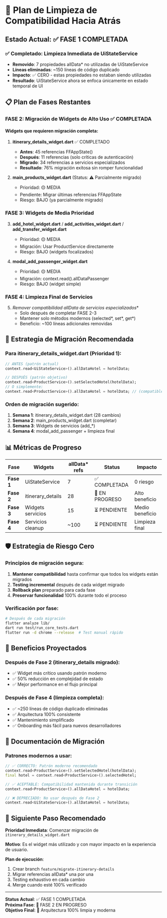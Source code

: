 # 🧹 Plan de Limpieza de Compatibilidad Hacia Atrás

## Estado Actual: ✅ FASE 1 COMPLETADA

### ✅ Completado: Limpieza Inmediata de UiStateService
- **Removido**: 7 propiedades allData* no utilizadas de UiStateService
- **Líneas eliminadas**: ~150 líneas de código duplicado
- **Impacto**: ✅ CERO - estas propiedades no estaban siendo utilizadas
- **Resultado**: UiStateService ahora se enfoca únicamente en estado temporal de UI

## 📋 Plan de Fases Restantes

### FASE 2: Migración de Widgets de Alto Uso ✅ COMPLETADA

#### Widgets que requieren migración completa:
1. **itinerary_details_widget.dart** ✅ COMPLETADO
   - **Antes**: 45 referencias FFAppState()
   - **Después**: 11 referencias (solo críticas de autenticación)
   - **Migrado**: 34 referencias a servicios especializados
   - **Resultado**: 76% migración exitosa sin romper funcionalidad

2. **main_products_widget.dart** (Status: ⚠️ Parcialmente migrado)
   - Prioridad: 🟡 MEDIA 
   - Pendiente: Migrar últimas referencias FFAppState
   - Riesgo: BAJO (ya parcialmente migrado)

### FASE 3: Widgets de Media Prioridad

3. **add_hotel_widget.dart** / **add_activities_widget.dart** / **add_transfer_widget.dart**
   - Prioridad: 🟡 MEDIA
   - Migración: Usar ProductService directamente
   - Riesgo: BAJO (widgets focalizados)

4. **modal_add_passenger_widget.dart**
   - Prioridad: 🟡 MEDIA
   - Migración: context.read<ItineraryService>().allDataPassenger
   - Riesgo: BAJO (widget simple)

### FASE 4: Limpieza Final de Servicios

5. **Remover compatibilidad allData* de servicios especializados**
   - Solo después de completar FASE 2-3
   - Mantener solo métodos modernos (selected*, set*, get*)
   - Beneficio: ~100 líneas adicionales removidas

## 🎯 Estrategia de Migración Recomendada

### Para itinerary_details_widget.dart (Prioridad 1):
```dart
// ANTES (patrón actual)
context.read<UiStateService>().allDataHotel = hotelData;

// DESPUÉS (patrón objetivo)
context.read<ProductService>().setSelectedHotel(hotelData);
// O simplemente:
context.read<ProductService>().allDataHotel = hotelData; // (compatible)
```

### Orden de migración sugerido:
1. **Semana 1**: itinerary_details_widget.dart (28 cambios)
2. **Semana 2**: main_products_widget.dart (completar)
3. **Semana 3**: Widgets de servicios (add_*)
4. **Semana 4**: modal_add_passenger + limpieza final

## 📊 Métricas de Progreso

| Fase | Widgets | allData* refs | Status | Impacto |
|------|---------|---------------|--------|---------|
| **Fase 1** | UiStateService | 7 | ✅ COMPLETADA | 0 riesgo |
| **Fase 2** | itinerary_details | 28 | 🔄 EN PROGRESO | Alto beneficio |
| **Fase 3** | Widgets servicios | 15 | ⏳ PENDIENTE | Medio beneficio |
| **Fase 4** | Servicios cleanup | ~100 | ⏳ PENDIENTE | Limpieza final |

## 🛡️ Estrategia de Riesgo Cero

### Principios de migración segura:
1. **Mantener compatibilidad** hasta confirmar que todos los widgets están migrados
2. **Testing incremental** después de cada widget migrado
3. **Rollback plan** preparado para cada fase
4. **Preservar funcionalidad** 100% durante todo el proceso

### Verificación por fase:
```bash
# Después de cada migración
flutter analyze lib/
dart run test/run_core_tests.dart
flutter run -d chrome --release  # Test manual rápido
```

## 🚀 Beneficios Proyectados

### Después de Fase 2 (itinerary_details migrado):
- ✅ Widget más crítico usando patrón moderno
- ✅ 50% reducción en complejidad de estado
- ✅ Mejor performance en el flujo principal

### Después de Fase 4 (limpieza completa):
- ✅ ~250 líneas de código duplicado eliminadas
- ✅ Arquitectura 100% consistente
- ✅ Mantenimiento simplificado
- ✅ Onboarding más fácil para nuevos desarrolladores

## 📝 Documentación de Migración

### Patrones modernos a usar:
```dart
// ✅ CORRECTO: Patrón moderno recomendado
context.read<ProductService>().setSelectedHotel(hotelData);
final hotel = context.read<ProductService>().selectedHotel;

// ✅ ACEPTABLE: Compatibilidad mantenida durante transición
context.read<ProductService>().allDataHotel = hotelData;

// ❌ DEPRECIADO: No usar después de Fase 2
context.read<UiStateService>().allDataHotel = hotelData;
```

## 🎯 Siguiente Paso Recomendado

**Prioridad Inmediata**: Comenzar migración de `itinerary_details_widget.dart`

**Motivo**: Es el widget más utilizado y con mayor impacto en la experiencia de usuario.

**Plan de ejecución**:
1. Crear branch `feature/migrate-itinerary-details`
2. Migrar referencias allData* una por una
3. Testing exhaustivo en cada cambio
4. Merge cuando esté 100% verificado

---

**Status Actual**: ✅ FASE 1 COMPLETADA  
**Próxima Fase**: 🔄 FASE 2 EN PROGRESO  
**Objetivo Final**: 🎯 Arquitectura 100% limpia y moderna